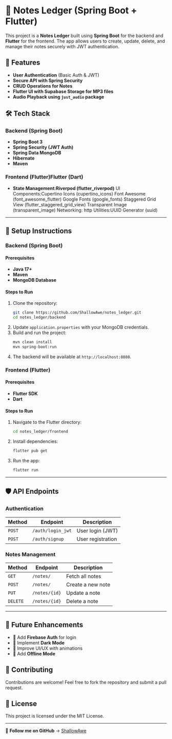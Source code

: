 # 📝 Notes Ledger (Spring Boot + Flutter)

This project is a **Notes Ledger** built using **Spring Boot** for the backend and **Flutter** for the frontend. The app allows users to create, update, delete, and manage their notes securely with JWT authentication.

## 🚀 Features
- **User Authentication** (Basic Auth & JWT)
- **Secure API with Spring Security**
- **CRUD Operations for Notes**
- **Flutter UI with Supabase Storage for MP3 files**
- **Audio Playback using `just_audio` package**

## 🛠️ Tech Stack
### Backend (Spring Boot)
- **Spring Boot 3**
- **Spring Security (JWT Auth)**
- **Spring Data MongoDB**
- **Hibernate**
- **Maven**

### Frontend (Flutter)Flutter (Dart)
 - **State Management:Riverpod (flutter_riverpod)**
UI Components:Cupertino Icons (cupertino_icons)
Font Awesome (font_awesome_flutter)
Google Fonts (google_fonts)
Staggered Grid View (flutter_staggered_grid_view)
Transparent Image (transparent_image)
Networking: http
Utilities:UUID Generator (uuid)

---

## 📌 Setup Instructions

### Backend (Spring Boot)
#### Prerequisites
- **Java 17+**
- **Maven**
- **MongoDB Database**

#### Steps to Run
1. Clone the repository:
   ```sh
   git clone https://github.com/ShallowAwe/notes_ledger.git
   cd notes_ledger/backend
   ```
2. Update `application.properties` with your MongoDB credentials.
3. Build and run the project:
   ```sh
   mvn clean install
   mvn spring-boot:run
   ```
4. The backend will be available at `http://localhost:8080`.

### Frontend (Flutter)
#### Prerequisites
- **Flutter SDK**
- **Dart**

#### Steps to Run
1. Navigate to the Flutter directory:
   ```sh
   cd notes_ledger/frontend
   ```
2. Install dependencies:
   ```sh
   flutter pub get
   ```
3. Run the app:
   ```sh
   flutter run
   ```

---

## 🛡️ API Endpoints
### Authentication
| Method | Endpoint            | Description          |
|--------|--------------------|----------------------|
| `POST` | `/auth/login_jwt`  | User login (JWT)     |
| `POST` | `/auth/signup`     | User registration    |

### Notes Management
| Method   | Endpoint       | Description              |
|----------|---------------|--------------------------|
| `GET`    | `/notes/`      | Fetch all notes          |
| `POST`   | `/notes/`      | Create a new note        |
| `PUT`    | `/notes/{id}`  | Update a note            |
| `DELETE` | `/notes/{id}`  | Delete a note            |

---

## 🎯 Future Enhancements
- 🔹 Add **Firebase Auth** for login
- 🔹 Implement **Dark Mode**
- 🔹 Improve UI/UX with animations
- 🔹 Add **Offline Mode**

## 🤝 Contributing
Contributions are welcome! Feel free to fork the repository and submit a pull request.

## 📜 License
This project is licensed under the MIT License.

---

🔗 **Follow me on GitHub** → [ShallowAwe](https://github.com/ShallowAwe)

